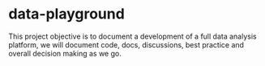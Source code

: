 # data-playground
This project objective is to document a development of a full data analysis platform, we will document code, docs, discussions, best practice and overall decision making as we go.  
